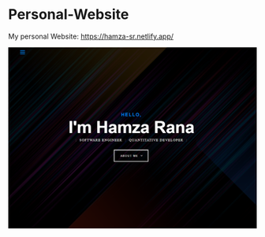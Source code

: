 # Personal-Website
My personal Website: https://hamza-sr.netlify.app/

![Title screen](https://raw.githubusercontent.com/HamzaR13/Personal-Website/main/Screenshot%202023-06-27%20182121.png)
